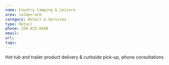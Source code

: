 ```yaml
---
name: Country Camping & Leisure
area: salmon-arm
category: Retail & Services
type: Retail
phone: 250-832-6688
email: 
url: 
tags:
---
```


Hot tub and trailer product delivery & curbside pick-up, phone consultations